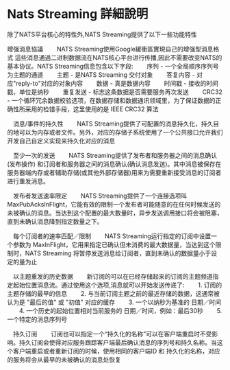 # Nats Streaming 詳細說明

除了NATS平台核心的特性外,NATS Streaming提供了以下一些功能特性

增强消息協議
　　NATS Streaming使用Google緩衝區實現自己的增强型消息格式 這些消息通過二进制数据流在NATS核心平台进行传播,因此不需要改变NATS的基本协议。NATS Streaming信息包含以下字段:
    　　序列 - 一个全局顺序序列号为主题的通道
    　　主题 - 是NATS Streaming 交付对象
    　　答复内容 - 对应"reply-to"对应的对象内容
    　　数据 - 真是数据内容
    　　时间戳 - 接收的时间戳，单位是纳秒
    　　重复发送 - 标志这条数据是否需要服务再次发送
    　　CRC32 - 一个循环冗余数据校验选项，在数据存储和数据通讯领域里，为了保证数据的正确性所采用的检错手段，这里使用的是 IEEE CRC32 算法

　消息/事件的持久性
　　NATS Streaming提供了可配置的消息持久化，持久目的地可以为内存或者文件。另外，对应的存储子系统使用了一个公共接口允许我们开发自己自定义实现来持久化对应的消息

　至少一次的发送
　　NATS Streaming提供了发布者和服务器之间的消息确认(发布操作) 和订阅者和服务器之间的消息确认(确认消息发送)。其中消息被保存在服务器端内存或者辅助存储(或其他外部存储器)用来为需要重新接受消息的订阅者进行重发消息。

　发布者发送速率限定
　　NATS Streaming提供了一个连接选项叫 MaxPubAcksInFlight，它能有效的限制一个发布者可能随意的在任何时候发送的未被确认的消息。当达到这个配置的最大数量时，异步发送调用接口将会被阻塞，直到未确认消息降到指定数量之下。

　每个订阅者的速率匹配／限制
　　NATS Streaming运行指定的订阅中设置一个参数为 MaxInFlight，它用来指定已确认但未消费的最大数据量，当达到这个限制时，NATS Streaming 将暂停发送消息给订阅者，直到未确认的数据量小于设定的量为止

　以主题重发的历史数据
　　新订阅的可以在已经存储起来的订阅的主题频道指定起始位置消息流。通过使用这个选项,消息就可以开始发送传递了:
    　　1. 订阅的主题存储的最早的信息
    　　2. 与当前订阅主题之前的最近存储的数据，这通常被认为是 "最后的值" 或 "初值" 对应的缓存
    　　3. 一个以纳秒为基准的 日期／时间
    　　4. 一个历史的起始位置相对当前服务的 日期／时间，例如：最后30秒
    　　5. 一个特定的消息序列号

　持久订阅
　　订阅也可以指定一个“持久化的名称”可以在客户端重启时不受影响。持久订阅会使得对应服务跟踪客户端最后确认消息的序列号和持久名称。当这个客户端重启或者重新订阅的时候，使用相同的客户端ID 和 持久化的名称，对应的服务将会从最早的未被确认的消息处恢复